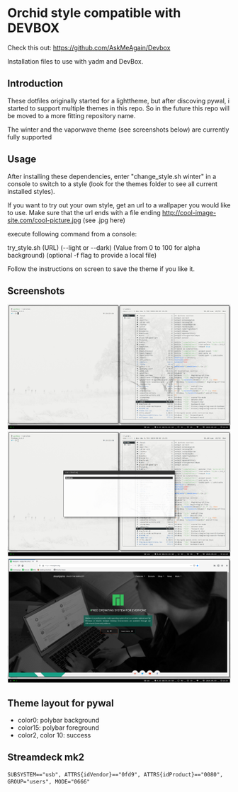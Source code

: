 # Orchid style compatible with DEVBOX

Check this out: https://github.com/AskMeAgain/Devbox

Installation files to use with yadm and DevBox. 

## Introduction

These dotfiles originally started for a lighttheme, but after discoving pywal, i started to support multiple themes in this repo. So in the future this repo will be moved to a more fitting repository name.

The winter and the vaporwave theme (see screenshots below) are currently fully supported

## Usage

After installing these dependencies, enter "change_style.sh winter" in a console to switch to a style (look for the themes folder to see all current installed styles).

If you want to try out your own style, get an url to a wallpaper you would like to use. 
Make sure that the url ends with a file ending http://cool-image-site.com/cool-picture.jpg (see .jpg here)

execute following command from a console:

try_style.sh (URL) (--light or --dark) (Value from 0 to 100 for alpha background) (optional -f flag to provide a local file)

Follow the instructions on screen to save the theme if you like it.

## Screenshots

![Screenshot1](/screenshots/screenshot1.png)
![Screenshot2](/screenshots/screenshot2.png)
![Screenshot3](/screenshots/screenshot3.png)

## Theme layout for pywal

* color0: polybar background
* color15: polybar foreground
* color2, color 10: success


## Streamdeck mk2

    SUBSYSTEM=="usb", ATTRS{idVendor}=="0fd9", ATTRS{idProduct}=="0080", GROUP="users", MODE="0666"
